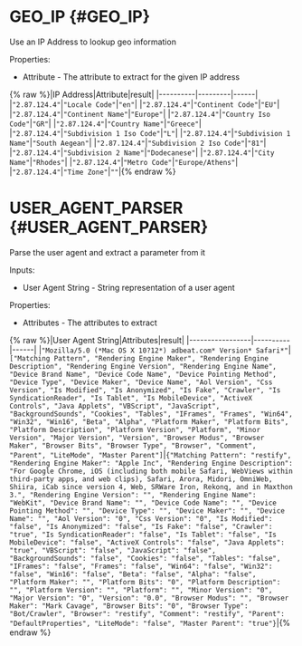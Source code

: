 # GEO_IP {#GEO_IP}

Use an IP Address to lookup geo information

Properties:

 * Attribute - The attribute to extract for the given IP address

{% raw %}|IP Address|Attribute|result|
|----------|---------|------|
|```"2.87.124.4"```|```"Locale Code"```|```"en"```|
|```"2.87.124.4"```|```"Continent Code"```|```"EU"```|
|```"2.87.124.4"```|```"Continent Name"```|```"Europe"```|
|```"2.87.124.4"```|```"Country Iso Code"```|```"GR"```|
|```"2.87.124.4"```|```"Country Name"```|```"Greece"```|
|```"2.87.124.4"```|```"Subdivision 1 Iso Code"```|```"L"```|
|```"2.87.124.4"```|```"Subdivision 1 Name"```|```"South Aegean"```|
|```"2.87.124.4"```|```"Subdivision 2 Iso Code"```|```"81"```|
|```"2.87.124.4"```|```"Subdivision 2 Name"```|```"Dodecanese"```|
|```"2.87.124.4"```|```"City Name"```|```"Rhodes"```|
|```"2.87.124.4"```|```"Metro Code"```|```"Europe/Athens"```|
|```"2.87.124.4"```|```"Time Zone"```|```""```|{% endraw %}


# USER_AGENT_PARSER {#USER_AGENT_PARSER}

Parse the user agent and extract a parameter from it

Inputs:

 * User Agent String - String representation of a user agent

Properties:

 * Attributes - The attributes to extract

{% raw %}|User Agent String|Attributes|result|
|-----------------|----------|------|
|```"Mozilla/5.0 (*Mac OS X 10?12*) adbeat.com* Version* Safari*"```|```["Matching Pattern", "Rendering Engine Maker", "Rendering Engine Description", "Rendering Engine Version", "Rendering Engine Name", "Device Brand Name", "Device Code Name", "Device Pointing Method", "Device Type", "Device Maker", "Device Name", "Aol Version", "Css Version", "Is Modified", "Is Anonymized", "Is Fake", "Crawler", "Is SyndicationReader", "Is Tablet", "Is MobileDevice", "ActiveX Controls", "Java Applets", "VBScript", "JavaScript", "BackgroundSounds", "Cookies", "Tables", "IFrames", "Frames", "Win64", "Win32", "Win16", "Beta", "Alpha", "Platform Maker", "Platform Bits", "Platform Description", "Platform Version", "Platform", "Minor Version", "Major Version", "Version", "Browser Modus", "Browser Maker", "Browser Bits", "Browser Type", "Browser", "Comment", "Parent", "LiteMode", "Master Parent"]```|```{"Matching Pattern": "restify", "Rendering Engine Maker": "Apple Inc", "Rendering Engine Description": "For Google Chrome, iOS (including both mobile Safari, WebViews within third-party apps, and web clips), Safari, Arora, Midori, OmniWeb, Shiira, iCab since version 4, Web, SRWare Iron, Rekonq, and in Maxthon 3.", "Rendering Engine Version": "", "Rendering Engine Name": "WebKit", "Device Brand Name": "", "Device Code Name": "", "Device Pointing Method": "", "Device Type": "", "Device Maker": "", "Device Name": "", "Aol Version": "0", "Css Version": "0", "Is Modified": "false", "Is Anonymized": "false", "Is Fake": "false", "Crawler": "true", "Is SyndicationReader": "false", "Is Tablet": "false", "Is MobileDevice": "false", "ActiveX Controls": "false", "Java Applets": "true", "VBScript": "false", "JavaScript": "false", "BackgroundSounds": "false", "Cookies": "false", "Tables": "false", "IFrames": "false", "Frames": "false", "Win64": "false", "Win32": "false", "Win16": "false", "Beta": "false", "Alpha": "false", "Platform Maker": "", "Platform Bits": "0", "Platform Description": "", "Platform Version": "", "Platform": "", "Minor Version": "0", "Major Version": "0", "Version": "0.0", "Browser Modus": "", "Browser Maker": "Mark Cavage", "Browser Bits": "0", "Browser Type": "Bot/Crawler", "Browser": "restify", "Comment": "restify", "Parent": "DefaultProperties", "LiteMode": "false", "Master Parent": "true"}```|{% endraw %}
